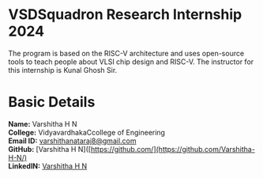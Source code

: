 # VSDSquadron Research Internship 2024
The program is based on the RISC-V architecture and uses open-source tools to teach people about VLSI chip design and RISC-V. The instructor for this internship is Kunal Ghosh Sir.                                                                  

# Basic Details
**Name:** Varshitha H N              
**College:** VidyavardhakaCcollege of Engineering                                                                                                                                                                                                      
**Email ID:** varshithanataraj8@gmail.com          
**GitHub:** [Varshitha H N]([https://github.com/](https://github.com/Varshitha-H-N/)                                                                                                                                                                  
**LinkedIN:** [Varshitha H N](https://www.linkedin.com/in/varshitha-h-n-037a00259/)                                                                                                                                                                   


